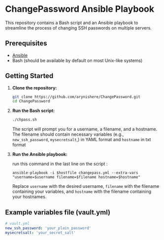 # ChangePassword Ansible Playbook

This repository contains a Bash script and an Ansible playbook to streamline the process of changing SSH passwords on multiple servers.

## Prerequisites

- [Ansible](https://www.ansible.com/)
- Bash (should be available by default on most Unix-like systems)

## Getting Started

1. **Clone the repository:**

    ```bash
    git clone https://github.com/arynishere/ChangePassword.git
    cd ChangePassword
    ```

2. **Run the Bash script:**

    ```bash
    ./chpass.sh
    ```

    The script will prompt you for a username, a filename, and a hostname. The filename should contain necessary variables (e.g., `new_ssh_password`, `mysecretsalt`,) in YAML format and  `hostname` in txt format

3. **Run the Ansible playbook:**

     run this command in the last line on the script :

    ``` 
    ansible-playbook -i $hostfile changepass.yml --extra-vars "username=$username filename=$filename hostname=$hostname"
    ```

    Replace `username` with the desired username, `filename` with the filename containing your variables, and `hostname` with the filename containing your hostnames.

## Example variables file (vault.yml)

```yaml
# vault.yml
new_ssh_password: 'your_plain_password'
mysecretsalt: 'your_secret_salt'
